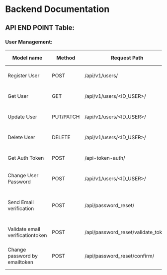 # **Backend Documentation**

## **API END POINT Table:**

### User Management:

| Model name                       | Method    | Request Path                        | Response Result | Content type     | Permission                                                 | Description                                                       | Payload                                            |  |
| -------------------------------- | --------- | ----------------------------------- | --------------- | ---------------- | ---------------------------------------------------------- | ----------------------------------------------------------------- | -------------------------------------------------- | - |
| Register User                    | POST      | /api/v1/users/                      | 201             | application/json | Not Authorization Protected                                | Register a new user account.                                      | {username, password,first_name, last_name, email } |  |
| Get User                         | GET       | /api/v1/users/<ID_USER>/            | 200             | application/json | Authorization Protected(Authorization:Bearer +`<token>`) | Get a user's profileinformation.                                  | None                                               |  |
| Update User                      | PUT/PATCH | /api/v1/users/<ID_USER>/            | 200             | application/json | Authorization Protected(Authorization:Bearer +`<token>`) | Update user profile information.                                  | {first_name,last_name, email}                      |  |
| Delete User                      | DELETE    | /api/v1/users/<ID_USER>/            | 204             | application/json | Authorization Protected(Authorization:Bearer +`<token>`) | Delete user profileinformation.                                   | None                                               |  |
| Get Auth Token                   | POST      | /api-token-auth/                    | 200             | application/json | Authorization Protected(Authorization:Bearer +`<token>`) | Get authentication Token.                                         | {username,password}                                |  |
| Change User Password             | POST      | /api/v1/users/<ID_USER>/            | 200             | application/json | Authorization Protected(Authorization:Bearer +`<token>`) | Change user Password.                                             | { old password, new_password}                     |  |
| Send Email verification          | POST      | /api/password_reset/                | 200             | application/json | Authorization Protected(Authorization:Bearer +`<token>`) | Send email verification tochange user password (forgot password). | {email}                                            |  |
| Validate email verificationtoken | POST      | /api/password_reset/validate_token/ | 200             | application/json | Authorization Protected(Authorization:Bearer +`<token>`) | Verify email verificationtoken.                                   | {token}                                            |  |
| Change password by emailtoken    | POST      | /api/password_reset/confirm/        | 200             | application/json | Authorization Protected(Authorization:Bearer +`<token>`) | Change password by email tokenwith verification.                  | {token, password}                                  |  |
